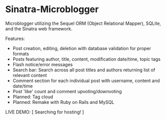 Sinatra-Microblogger
================

Microblogger utilizing the Sequel ORM (Object Relational Mapper), SQLite, and the Sinatra web framework.

Features:
* Post creation, editing, deletion with database validation for proper formats
* Posts featuring author, title, content, modification date/time, topic tags
* Flash notice/error messages
* Search bar: Search across all post titles and authors returning list of relevant content
* Comment section for each individual post with username, content and date/time
* Post 'like' count and comment upvoting/downvoting
* Planned: Tag cloud
* Planned: Remake with Ruby on Rails and MySQL

LIVE DEMO: [ Searching for hosting! ]
